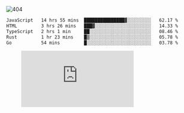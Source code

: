 ![404](https://user-images.githubusercontent.com/378023/89412096-6f759d80-d761-11ea-8c57-84b30ef3f2b1.png)
<!--START_SECTION:waka-->

```txt
JavaScript   14 hrs 55 mins  ███████████████▓░░░░░░░░░   62.17 %
HTML         3 hrs 26 mins   ███▓░░░░░░░░░░░░░░░░░░░░░   14.33 %
TypeScript   2 hrs 1 min     ██░░░░░░░░░░░░░░░░░░░░░░░   08.46 %
Rust         1 hr 23 mins    █▒░░░░░░░░░░░░░░░░░░░░░░░   05.78 %
Go           54 mins         █░░░░░░░░░░░░░░░░░░░░░░░░   03.78 %
```

<!--END_SECTION:waka-->
<figure><embed src="https://wakatime.com/share/@018b853e-267a-435d-a858-33e2b098b9d7/f3c3aa68-553a-4373-a9f9-2d456f62f780.svg"></embed></figure>
